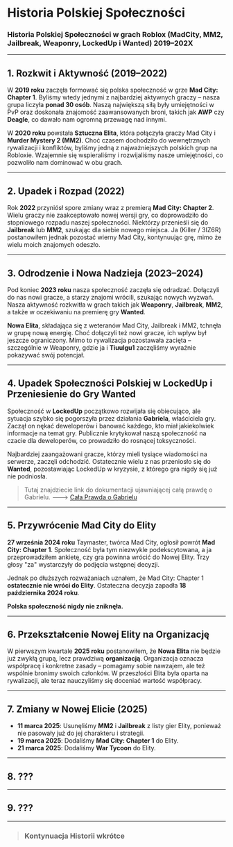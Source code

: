 # Historia Polskiej Społeczności

### Historia Polskiej Społeczności w grach Roblox (MadCity, MM2, Jailbreak, Weaponry, LockedUp i Wanted) 2019–202X

---

## 1. Rozkwit i Aktywność (2019–2022)

W **2019 roku** zaczęła formować się polska społeczność w grze **Mad City: Chapter 1**. Byliśmy wtedy jednymi z najbardziej aktywnych graczy – nasza grupa liczyła **ponad 30 osób**. Naszą największą siłą były umiejętności w PvP oraz doskonała znajomość zaawansowanych broni, takich jak **AWP** czy **Deagle**, co dawało nam ogromną przewagę nad innymi.

W **2020 roku** powstała **Sztuczna Elita**, która połączyła graczy Mad City i **Murder Mystery 2 (MM2)**. Choć czasem dochodziło do wewnętrznych rywalizacji i konfliktów, byliśmy jedną z najważniejszych polskich grup na Robloxie. Wzajemnie się wspieraliśmy i rozwijaliśmy nasze umiejętności, co pozwoliło nam dominować w obu grach.

---

## 2. Upadek i Rozpad (2022)

Rok **2022** przyniósł spore zmiany wraz z premierą **Mad City: Chapter 2**. Wielu graczy nie zaakceptowało nowej wersji gry, co doprowadziło do stopniowego rozpadu naszej społeczności. Niektórzy przenieśli się do **Jailbreak** lub **MM2**, szukając dla siebie nowego miejsca. Ja (Killer / 3IZ6R) postanowiłem jednak pozostać wierny Mad City, kontynuując grę, mimo że wielu moich znajomych odeszło.

---

## 3. Odrodzenie i Nowa Nadzieja (2023–2024)

Pod koniec **2023 roku** nasza społeczność zaczęła się odradzać. Dołączyli do nas nowi gracze, a starzy znajomi wrócili, szukając nowych wyzwań. Nasza aktywność rozkwitła w grach takich jak **Weaponry**, **Jailbreak**, **MM2**, a także w oczekiwaniu na premierę gry **Wanted**.

**Nowa Elita**, składająca się z weteranów Mad City, Jailbreak i MM2, tchnęła w grupę nową energię. Choć dołączyli też nowi gracze, ich wpływ był jeszcze ograniczony. Mimo to rywalizacja pozostawała zacięta – szczególnie w Weaponry, gdzie ja i **Tiuulgu1** zaczęliśmy wyraźnie pokazywać swój potencjał.

---

## 4. Upadek Społeczności Polskiej w LockedUp i Przeniesienie do Gry Wanted

Społeczność w **LockedUp** początkowo rozwijała się obiecująco, ale sytuacja szybko się pogorszyła przez działania **Gabriela**, właściciela gry. Zaczął on nękać deweloperów i banować każdego, kto miał jakiekolwiek informacje na temat gry. Publicznie krytykował naszą społeczność na czacie dla deweloperów, co prowadziło do rosnącej toksyczności.

Najbardziej zaangażowani gracze, którzy mieli tysiące wiadomości na serwerze, zaczęli odchodzić. Ostatecznie wielu z nas przeniosło się do **Wanted**, pozostawiając LockedUp w kryzysie, z którego gra nigdy się już nie podniosła.

> Tutaj znajdziecie link do dokumentacji ujawniającej całą prawdę o Gabrielu. ---> [Cała Prawda o Gabrielu](https://docs.google.com/document/d/1orCE_iife5NufKLoYdax3wQv5tY0tK1GcnFElp4xbCY/edit?usp=sharing)

---

## 5. Przywrócenie Mad City do Elity

**27 września 2024 roku** Taymaster, twórca Mad City, ogłosił powrót **Mad City: Chapter 1**. Społeczność była tym niezwykle podekscytowana, a ja przeprowadziłem ankietę, czy gra powinna wrócić do Nowej Elity. Trzy głosy "za" wystarczyły do podjęcia wstępnej decyzji.

Jednak po dłuższych rozważaniach uznałem, że Mad City: Chapter 1 **ostatecznie nie wróci do Elity**. Ostateczna decyzja zapadła **18 października 2024 roku**.

**Polska społeczność nigdy nie zniknęła.**

---

## 6. Przekształcenie Nowej Elity na Organizację

W pierwszym kwartale **2025 roku** postanowiłem, że **Nowa Elita** nie będzie już zwykłą grupą, lecz prawdziwą **organizacją**. Organizacja oznacza współpracę i konkretne zasady – pomagamy sobie nawzajem, ale też wspólnie bronimy swoich członków. W przeszłości Elita była oparta na rywalizacji, ale teraz nauczyliśmy się doceniać wartość współpracy.

---

## 7. Zmiany w Nowej Elicie (2025)

* **11 marca 2025**: Usunęliśmy **MM2** i **Jailbreak** z listy gier Elity, ponieważ nie pasowały już do jej charakteru i strategii.
* **19 marca 2025**: Dodaliśmy **Mad City: Chapter 1** do Elity.
* **21 marca 2025**: Dodaliśmy **War Tycoon** do Elity.

---

## 8. ???

---

## 9. ???

---

> ### Kontynuacja Historii wkrótce